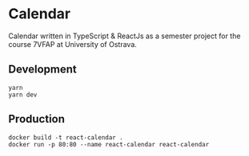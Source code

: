 # Calendar

Calendar written in TypeScript & ReactJs as a semester project for the course 7VFAP at University of Ostrava.

## Development

```
yarn
yarn dev
```

## Production

```
docker build -t react-calendar .
docker run -p 80:80 --name react-calendar react-calendar
```

